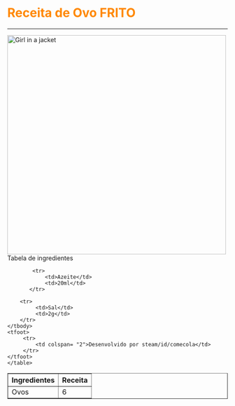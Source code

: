 <html>
<head>
    <meta charset='utf-8'>
    <meta http-equiv='X-UA-Compatible' content='IE=edge'>
    <title>Page Title</title>
    <meta name='viewport' content='width=device-width, initial-scale=1'>
    <link rel='stylesheet' type='text/css' media='screen' href='main.css'>
    <script src='main.js'></script>
</head>
<h1 style="color:rgb(255, 136, 0);">Receita de Ovo FRITO</h1>
<hr>
<img src="https://casbri.com.br/wp-content/uploads/2020/08/dfdsfd-768x712.jpg" alt="Girl in a jacket" width="500"
<hr3>Tabela de ingredientes</hr3>
<body>
    <table border="1">
        <thead>
            <th>Ingredientes</th>
            <th>Receita</th>
        </thead>
        <tbody>    
            <tr>
                 <td>Ovos</td>
                 <td>6</td>
            </tr>

            <tr>
                <td>Azeite</td>
                <td>20ml</td>
           </tr>

        <tr>
             <td>Sal</td>
             <td>2g</td>
        </tr>
    </tbody>
    <tfoot>
         <tr>
             <td colspan= "2">Desenvolvido por steam/id/comecola</td>
         </tr>
    </tfoot>
    </table>
</body>
</html>

